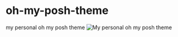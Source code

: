 # oh-my-posh-theme
my personal oh my posh theme
![My personal oh my posh theme](https://imgur.com/EV0atYs)
